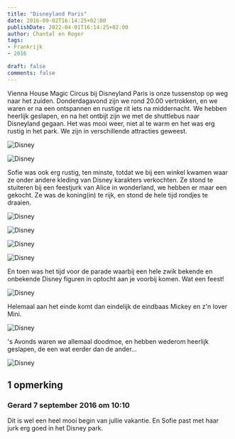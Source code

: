 ```yaml
---
title: "Disneyland Paris"
date: 2016-09-02T16:14:25+02:00
publishDate: 2022-04-01T16:14:25+02:00
author: Chantal en Roger
tags:
- Frankrijk
- 2016

draft: false
comments: false
---
```


Vienna House Magic Circus bij Disneyland Paris is onze tussenstop op weg naar het zuiden. Donderdagavond zijn we rond 20.00 vertrokken, en we waren er na een ontspannen en rustige rit iets na middernacht. We hebben heerlijk geslapen, en na het ontbijt zijn we met de shuttlebus naar Disneyland gegaan. Het was mooi weer, niet al te warm en het was erg rustig in het park. We zijn in verschillende attracties geweest.

![Disney](./images/P1050727[9].jpg)

![Disney](./images/P1050708[4].jpg)

Sofie was ook erg rustig, ten minste, totdat we bij een winkel kwamen waar ze onder andere kleding van Disney karakters verkochten. Ze stond te stuiteren bij een feestjurk van Alice in wonderland, we hebben er maar een gekocht. Ze was de koning(in) te rijk, en stond de hele tijd rondjes te draaien.

![Disney](./images/P1050732[4].jpg) 

![Disney](./images/P1050741[4].jpg)

![Disney](./images/P1050753[4].jpg)

![Disney](./images/P1050764[4].jpg)

En toen was het tijd voor de parade waarbij een hele zwik bekende en onbekende Disney figuren in optocht aan je voorbij komen. Wat een feest!

![Disney](./images/P1050795[4].jpg)

Helemaal aan het einde komt dan eindelijk de eindbaas Mickey en z'n lover Mini.

![Disney](./images/P1050819[4].jpg)

's Avonds waren we allemaal doodmoe, en hebben wederom heerlijk geslapen, de een wat eerder dan de ander...

![Disney](./images/P1050832[4].jpg)

## 1 opmerking

### Gerard 7 september 2016 om 10:10

Dit is wel een heel mooi begin van jullie vakantie. En Sofie past met haar jurk erg goed in het Disney park.
